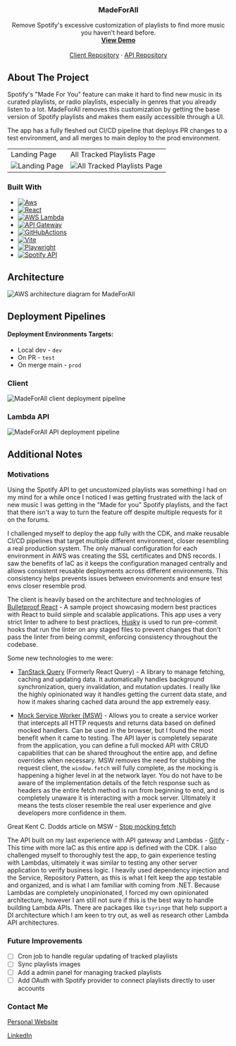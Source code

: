 <div align="center">
<h3 align="center">MadeForAll</h3>

  <p align="center">
    Remove Spotify's excessive customization of playlists to find more music you haven't heard before. 
    <br />
    <a href="https://madeforall.shaundnz.com/"><strong>View Demo</strong></a>
    <br />
    <br />
    <a href="https://github.com/shaundnz/made-for-all-client">Client Repository</a>
    ·
    <a href="https://github.com/shaundnz/made-for-all-api">API Repository</a>
  </p>
</div>

## About The Project

Spotify's "Made For You" feature can make it hard to find new music in its curated playlists, or radio playlists, especially in genres that you already listen to a lot. MadeForAll removes this customization by getting the base version of Spotify playlists and makes them easily accessible through a UI.

The app has a fully fleshed out CI/CD pipeline that deploys PR changes to a test environment, and all merges to main deploy to the prod environment.

<table>
  <tr>
    <td>Landing Page</td>
     <td>All Tracked Playlists Page</td>
  </tr>
  <tr>
    <td><img alt="Landing Page" src="https://i.imgur.com/eUlN5kq.png"></td>
    <td><img alt="All Tracked Playlists Page" src="https://i.imgur.com/FAmsF7y.png"></td>

  </tr>
 </table>

### Built With

- [![Aws][Aws]][Aws-url]
- [![React][React.js]][React-url]
- [![AWS Lambda][Aws-lambda]][Aws-lambda-url]
- [![API Gateway][Api-gateway]][Api-gateway-url]
- [![GitHubActions][Github-actions]][Github-actions-url]
- [![Vite][Vite.js]][Vite-url]
- [![Playwright][Playwright.js]][Playwright-url]
- [![Spotify API][Spotify.js]][Spotify-url]

## Architecture

![AWS architecture diagram for MadeForAll](https://i.imgur.com/TRnTDRH.png)

## Deployment Pipelines

#### Deployment Environments Targets:

- Local dev - `dev`
- On PR - `test`
- On merge main - `prod`

### Client

![MadeForAll client deployment pipeline](https://i.imgur.com/OnKaqJV.png)

### Lambda API

![MadeForAll API deployment pipeline](https://i.imgur.com/CjBxZVf.png)

## Additional Notes

### Motivations

Using the Spotify API to get uncustomized playlists was something I had on my mind for a while once I noticed I was getting frustrated with the lack of new music I was getting in the "Made for you" Spotify playlists, and the fact that there isn't a way to turn the feature off despite multiple requests for it on the forums.

I challenged myself to deploy the app fully with the CDK, and make reusable CI/CD pipelines that target multiple different environment, closer resembling a real production system. The only manual configuration for each environment in AWS was creating the SSL certificates and DNS records. I saw the benefits of IaC as it keeps the configuration managed centrally and allows consistent reusable deployments across different environments. This consistency helps prevents issues between environments and ensure test envs closer resemble prod.

The client is heavily based on the architecture and technologies of [Bulletproof React](https://github.com/alan2207/bulletproof-react) - A sample project showcasing modern best practices with React to build simple and scalable applications. This app uses a very strict linter to adhere to best practices, [Husky](https://kentcdodds.com/blog/stop-mocking-fetch) is used to run pre-commit hooks that run the linter on any staged files to prevent changes that don't pass the linter from being commit, enforcing consistency throughout the codebase.

Some new technologies to me were:

- [TanStack Query](https://tanstack.com/query/latest) (Formerly React Query) - A library to manage fetching, caching and updating data. It automatically handles background synchronization, query invalidation, and mutation updates. I really like the highly opinionated way it handles getting the current data state, and how it makes sharing cached data around the app extremely easy.

- [Mock Service Worker (MSW)](https://mswjs.io/docs/) - Allows you to create a service worker that intercepts all HTTP requests and returns data based on defined mocked handlers. Can be used in the browser, but I found the most benefit when it came to testing. The API layer is completely separate from the application, you can define a full mocked API with CRUD capabilities that can be shared throughout the entire app, and define overrides when necessary. MSW removes the need for stubbing the request client, the `window.fetch` will fully complete, as the mocking is happening a higher level in at the network layer. You do not have to be aware of the implementation details of the fetch response such as headers as the entire fetch method is run from beginning to end, and is completely unaware it is interacting with a mock server. Ultimately it means the tests closer resemble the real user experience and give developers more confidence in them.

Great Kent C. Dodds article on MSW - [Stop mocking fetch](https://kentcdodds.com/blog/stop-mocking-fetch)

The API built on my last experience with API gateway and Lambdas - [Gitify](https://github.com/shaundnz/gitify-serverless-dynamodb-api) - This time with more IaC as this entire app is defined with the CDK. I also challenged myself to thoroughly test the app, to gain experience testing with Lambdas, ultimately it was similar to testing any other server application to verify business logic. I heavily used dependency injection and the Service, Repository Pattern, as this is what I felt keep the app testable and organized, and is what I am familiar with coming from .NET. Because Lambdas are completely unopinionated, I forced my own opinionated architecture, however I am still not sure if this is the best way to handle building Lambda APIs. There are packages like `tsyringe` that help support a DI architecture which I am keen to try out, as well as research other Lambda API architectures.

### Future Improvements

- [ ] Cron job to handle regular updating of tracked playlists
- [ ] Sync playlists images
- [ ] Add a admin panel for managing tracked playlists
- [ ] Add OAuth with Spotify provider to connect playlists directly to user accounts

### Contact Me

[Personal Website](https://shaundnz.com/)

[LinkedIn](https://www.linkedin.com/feed/)

[Aws]: https://img.shields.io/badge/AWS-%23FF9900.svg?style=for-the-badge&logo=amazonwebservices&logoColor=white
[Aws-url]: aws.amazon.com
[Github-actions]: https://img.shields.io/badge/github%20actions-%232671E5.svg?style=for-the-badge&logo=githubactions&logoColor=white
[Github-actions-url]: https://github.com/features/actions
[React.js]: https://img.shields.io/badge/React-20232A?style=for-the-badge&logo=react&logoColor=61DAFB
[React-url]: https://reactjs.org/
[Aws-lambda]: https://img.shields.io/badge/AWS_Lambda-FF9900?style=for-the-badge&logo=aws-lambda&logoColor=white
[Aws-lambda-url]: https://aws.amazon.com/lambda/
[Api-gateway]: https://img.shields.io/badge/AWS_API_Gateway-FF4F8B?style=for-the-badge&logo=amazonapigateway&logoColor=white
[Api-gateway-url]: https://aws.amazon.com/api-gateway/
[Vite.js]: https://img.shields.io/badge/Vite-646CFF?style=for-the-badge&logo=vite&logoColor=white
[Vite-url]: https://vitejs.dev/
[Playwright.js]: https://img.shields.io/badge/Playwright-2EAD33?style=for-the-badge&logo=playwright&logoColor=white
[Playwright-url]: https://playwright.dev/
[Spotify.js]: https://img.shields.io/badge/Spotify_API-1DB954?style=for-the-badge&logo=spotify&logoColor=white
[Spotify-url]: https://www.spotify.com/
